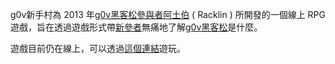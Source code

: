 <!-- TITLE: G0V新手村 -->

g0v新手村為 2013 年[g0v黑客松](g0v黑客松)[參與者](參與者)[阿土伯](阿土伯) ( Racklin ) 所開發的一個線上 RPG 遊戲，旨在透過遊戲形式帶[新參者](新參者)無痛地了解[g0v黑客松](g0v黑客松)是什麼。

遊戲目前仍在線上，可以透過[這個連結](http://8bit.g0v.tw/)遊玩。